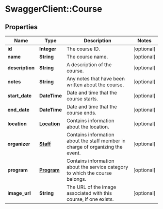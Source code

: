 # SwaggerClient::Course

## Properties
Name | Type | Description | Notes
------------ | ------------- | ------------- | -------------
**id** | **Integer** | The course ID. | [optional] 
**name** | **String** | The course name. | [optional] 
**description** | **String** | A description of the course. | [optional] 
**notes** | **String** | Any notes that have been written about the course. | [optional] 
**start_date** | **DateTime** | Date and time that the course starts. | [optional] 
**end_date** | **DateTime** | Date and time that the course ends. | [optional] 
**location** | [**Location**](Location.md) | Contains information about the location. | [optional] 
**organizer** | [**Staff**](Staff.md) | Contains information about the staff member in charge of organizing the event. | [optional] 
**program** | [**Program**](Program.md) | Contains information about the service category to which the course belongs. | [optional] 
**image_url** | **String** | The URL of the image associated with this course, if one exists. | [optional] 


